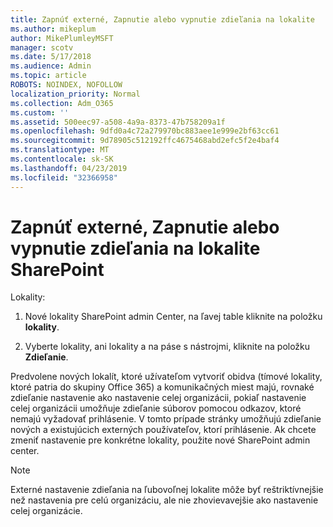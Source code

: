 ```yaml
---
title: Zapnúť externé, Zapnutie alebo vypnutie zdieľania na lokalite
ms.author: mikeplum
author: MikePlumleyMSFT
manager: scotv
ms.date: 5/17/2018
ms.audience: Admin
ms.topic: article
ROBOTS: NOINDEX, NOFOLLOW
localization_priority: Normal
ms.collection: Adm_O365
ms.custom: ''
ms.assetid: 500eec97-a508-4a9a-8373-47b758209a1f
ms.openlocfilehash: 9dfd0a4c72a279970bc883aee1e999e2bf63cc61
ms.sourcegitcommit: 9d78905c512192ffc4675468abd2efc5f2e4baf4
ms.translationtype: MT
ms.contentlocale: sk-SK
ms.lasthandoff: 04/23/2019
ms.locfileid: "32366958"
---
```

# <a name="turn-external-sharing-on-or-off-for-a-sharepoint-site"></a>Zapnúť externé, Zapnutie alebo vypnutie zdieľania na lokalite SharePoint

Lokality:
  
1. Nové lokality SharePoint admin Center, na ľavej table kliknite na položku **lokality**.
    
2. Vyberte lokality, ani lokality a na páse s nástrojmi, kliknite na položku **Zdieľanie**.
    
Predvolene nových lokalít, ktoré užívateľom vytvoriť obidva (tímové lokality, ktoré patria do skupiny Office 365) a komunikačných miest majú, rovnaké zdieľanie nastavenie ako nastavenie celej organizácii, pokiaľ nastavenie celej organizácii umožňuje zdieľanie súborov pomocou odkazov, ktoré nemajú vyžadovať prihlásenie. V tomto prípade stránky umožňujú zdieľanie nových a existujúcich externých používateľov, ktorí prihlásenie. Ak chcete zmeniť nastavenie pre konkrétne lokality, použite nové SharePoint admin center.
  
> [!NOTE]
> Externé nastavenie zdieľania na ľubovoľnej lokalite môže byť reštriktívnejšie než nastavenia pre celú organizáciu, ale nie zhovievavejšie ako nastavenie celej organizácie. 
  

